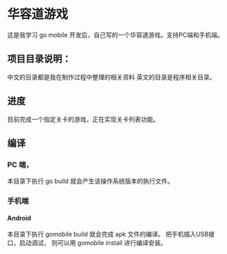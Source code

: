 # 华容道游戏

这是我学习 go mobile 开发后，自己写的一个华容道游戏。支持PC端和手机端。


## 项目目录说明：
中文的目录都是我在制作过程中整理的相关资料
英文的目录是程序相关目录。

## 进度
目前完成一个指定关卡的游戏，正在实现关卡列表功能。

## 编译
### PC 端， 
本目录下执行 go build 就会产生该操作系统版本的执行文件。
### 手机端

#### Android
本目录下执行 gomobile build 就会完成 apk 文件的编译。
把手机插入USB接口，启动调试， 则可以用 gomobile install 进行编译安装。

